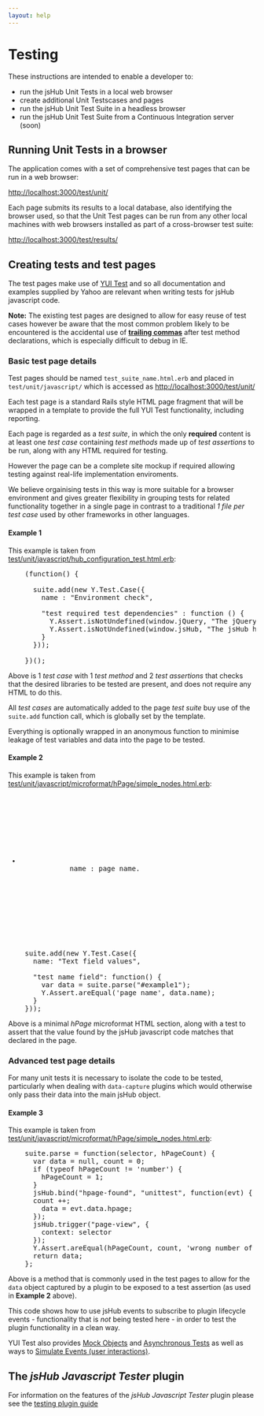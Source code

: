 ```yaml
---
layout: help
---
```


# Testing

These instructions are intended to enable a developer to:

* run the jsHub Unit Tests in a local web browser
* create additional Unit Testscases and pages
* run the jsHub Unit Test Suite in a headless browser
* run the jsHub Unit Test Suite from a Continuous Integration server (soon)

## Running Unit Tests in a browser

The application comes with a set of comprehensive test pages that can be run in a web browser:

<http://localhost:3000/test/unit/>

Each page submits its results to a local database, also identifying the browser used, so that the Unit Test pages can be run from any other local machines with web browsers installed as part of a cross-browser test suite:

<http://localhost:3000/test/results/>
    
## Creating tests and test pages

The test pages make use of [YUI Test][yt] and so all documentation and examples supplied by Yahoo are relevant when writing tests for jsHub javascript code. 

  [yt]: http://developer.yahoo.com/yui/3/test/

**Note:** The existing test pages are designed to allow for easy reuse of test cases however be aware that the most common problem likely to be encountered is the accidental use of **[trailing commas][tc]** after test method declarations, which is especially difficult to debug in IE.

  [tc]: http://firsttube.com/read/ie-sucking-hard-since-version-5/

### Basic test page details

Test pages should be named `test_suite_name.html.erb` and placed in `test/unit/javascript/` which is accessed as <http://localhost:3000/test/unit/>

Each test page is a standard Rails style HTML page fragment that will be wrapped in a template to provide the full YUI Test functionality, including reporting.

Each page is regarded as a *test suite*, in which the only **required** content is at least one *test case* containing *test methods* made up of  *test assertions* to be run, along with any HTML required for testing.

However the page can be a complete site mockup if required allowing testing against real-life implementation enviroments.

We believe orgainising tests in this way is more suitable for a browser environment and gives greater flexibility in grouping tests for related functionality together in a single page in contrast to a traditional *1 file per test case* used by other frameworks in other languages.

#### Example 1

This example is taken from [test/unit/javascript/hub_configuration_test.html.erb](http://localhost:3000/test/unit/hub_configuration_test):

<pre class="brush: js;">
    (function() {
    
      suite.add(new Y.Test.Case({ 
        name : "Environment check",
      
        "test required test dependencies" : function () {
          Y.Assert.isNotUndefined(window.jQuery, "The jQuery library is required");
          Y.Assert.isNotUndefined(window.jsHub, "The jsHub hub is required");
        }
      }));
    
    })();
</pre>

Above is 1 *test case* with 1 *test method* and 2 *test assertions* that checks that the desired libraries to be tested are present, and does not require any HTML to do this.

All *test cases* are automatically added to the page *test suite* buy use of the `suite.add` function call, which is globally set by the template. 

Everything is optionally wrapped in an anonymous function to minimise leakage of test variables and data into the page to be tested.

#### Example 2

This example is taken from [test/unit/javascript/microformat/hPage/simple_nodes.html.erb](http://localhost:3000/test/unit/microformat/hPage/simple_nodes):

<pre class="brush: html;">
    <div id="example1">
      <div class="hpage">
        <ul>
          <li>
            name : <span class="name">page name</span>.
          </li>
        </ul>
      </div>
    </div>
</pre>
<pre class="brush: js;">
    suite.add(new Y.Test.Case({
      name: "Text field values",
        
      "test name field": function() {
        var data = suite.parse("#example1");
        Y.Assert.areEqual('page name', data.name);
      }
    }));
</pre>

Above is a minimal *hPage* microformat HTML section, along with a test to assert that the value found by the jsHub javascript code matches that declared in the page.

### Advanced test page details

For many unit tests it is necessary to isolate the code to be tested, particularly when dealing with `data-capture` plugins which would otherwise only pass their data into the main jsHub object.

#### Example 3

This example is taken from [test/unit/javascript/microformat/hPage/simple_nodes.html.erb](http://localhost:3000/test/unit/microformat/hPage/simple_nodes):

<pre class="brush: js;">
    suite.parse = function(selector, hPageCount) {
      var data = null, count = 0;
      if (typeof hPageCount != 'number') {
        hPageCount = 1;
      }
      jsHub.bind("hpage-found", "unittest", function(evt) {
      count ++;
        data = evt.data.hpage;
      });
      jsHub.trigger("page-view", {
        context: selector
      });
      Y.Assert.areEqual(hPageCount, count, 'wrong number of hPage objects have been found');
      return data;
    };
</pre>

Above is a method that is commonly used in the test pages to allow for the `data` object captured by a plugin to be exposed to a test assertion (as used in **Example 2** above).

This code shows how to use jsHub events to subscribe to plugin lifecycle events - functionality that is *not* being tested here - in order to test the plugin functionality in a clean way.

YUI Test also provides [Mock Objects][yt-mock] and [Asynchronous Tests][yt-async] as well as ways to [Simulate Events (user interactions)][ye-simulate].

  [yt-mock]: http://developer.yahoo.com/yui/3/test/#mockobjects
  [yt-async]: http://developer.yahoo.com/yui/3/test/#asynctests
  [ye-simulate]: http://developer.yahoo.com/yui/3/event/#eventsimulation
  
## The *jsHub Javascript Tester* plugin

For information on the features of the *jsHub Javascript Tester* plugin please see the [testing plugin guide](testing_plugin.html)

